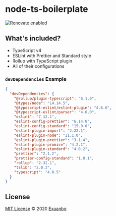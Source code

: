 # node-ts-boilerplate

[![Renovate enabled](https://img.shields.io/badge/renovate-enabled-brightgreen.svg)](https://renovatebot.com/)

## What's included?

- TypeScript v4
- ESLint with Prettier and Standard style
- Rollup with TypeScript plugin
- All of their configurations

### `devDependencies` Example

```json
{
  "devDependencies": {
    "@rollup/plugin-typescript": "6.1.0",
    "@types/node": "14.14.5",
    "@typescript-eslint/eslint-plugin": "4.6.0",
    "@typescript-eslint/parser": "4.6.0",
    "eslint": "7.12.1",
    "eslint-config-prettier": "6.14.0",
    "eslint-config-standard": "15.0.0",
    "eslint-plugin-import": "2.22.1",
    "eslint-plugin-node": "11.1.0",
    "eslint-plugin-prettier": "3.1.4",
    "eslint-plugin-promise": "4.2.1",
    "eslint-plugin-standard": "4.0.2",
    "prettier": "2.1.2",
    "prettier-config-standard": "1.0.1",
    "rollup": "2.32.1",
    "tslib": "2.0.3",
    "typescript": "4.0.5"
  }
}
```

## License

[MIT License](https://github.com/exuanbo/homebrew-autoremove/blob/master/LICENSE) © 2020 [Exuanbo](https://github.com/exuanbo)
